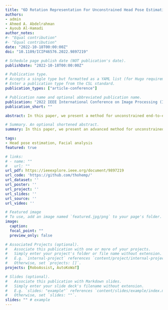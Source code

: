 ```yaml
---
title: "6D Rotation Representation For Unconstrained Head Pose Estimation"
authors:
- admin
- Ahmed A. Abdelrahman 
- Ayoub Al-Hamadi
author_notes:
#- "Equal contribution"
#- "Equal contribution"
date: "2022-10-18T00:00:00Z"
doi: "10.1109/ICIP46576.2022.9897219"

# Schedule page publish date (NOT publication's date).
publishDate: "2022-10-18T00:00:00Z"

# Publication type.
# Accepts a single type but formatted as a YAML list (for Hugo requirements).
# Enter a publication type from the CSL standard.
publication_types: ["article-conference"]

# Publication name and optional abbreviated publication name.
publication: "2022 IEEE International Conference on Image Processing (ICIP)"
publication_short: ""

abstract: In this paper, we present a method for unconstrained end-to-end head pose estimation. We address the problem of ambiguous rotation labels by introducing the rotation matrix formalism for our ground truth data and propose a continuous 6D rotation matrix representation for efficient and robust direct regression. This way, our method can learn the full rotation appearance which exceeds the capabilities of previous approaches that restrict the pose prediction to a narrow-angle for satisfactory results. In addition, we propose a geodesic distance-based loss to penalize our network with respect to the SO(3) manifold geometry. Experiments on the public AFLW2000 and BIWI datasets demonstrate that our proposed method significantly outperforms other state-of-the-art methods by up to 20%. We open-source our training and testing code along with our trained models - https://github.com/thohemp/6DRepNet.

# Summary. An optional shortened abstract.
summary: In this paper, we present an advanced method for unconstrained end-to-end head pose estimation using a continuous 6D rotation matrix representation and geodesic distance-based loss, achieving superior performance on AFLW2000 and BIWI datasets by up to 20% over previous approaches.

tags:
- Head pose estimation, Facial analysis
featured: true

# links:
# - name: ""
#   url: ""
url_pdf: https://ieeexplore.ieee.org/document/9897219
url_code: 'https://github.com/thohemp/'
url_dataset: ''
url_poster: ''
url_project: ''
url_slides: ''
url_source: ''
url_video: ''

# Featured image
# To use, add an image named `featured.jpg/png` to your page's folder. 
image:
  caption: 
  focal_point: ""
  preview_only: false

# Associated Projects (optional).
#   Associate this publication with one or more of your projects.
#   Simply enter your project's folder or file name without extension.
#   E.g. `internal-project` references `content/project/internal-project/index.md`.
#   Otherwise, set `projects: []`.
projects: [RoboAssist, AutoKoWaT]

# Slides (optional).
#   Associate this publication with Markdown slides.
#   Simply enter your slide deck's filename without extension.
#   E.g. `slides: "example"` references `content/slides/example/index.md`.
#   Otherwise, set `slides: ""`.
slides: "" # example
---
```

